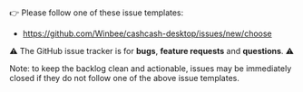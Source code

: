 👉 Please follow one of these issue templates:

-   https://github.com/Winbee/cashcash-desktop/issues/new/choose

⚠️
The GitHub issue tracker is for **bugs**, **feature requests** and **questions**.
⚠️

Note: to keep the backlog clean and actionable, issues may be immediately closed if they do not follow one of the above issue templates.
